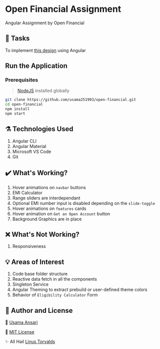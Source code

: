 # Open Financial Assignment

Angular Assignment by Open Financial

## :memo: Tasks

To implement [this design](https://xd.adobe.com/view/32fd9b77-5ce0-49f6-93b9-c8ea63be5e08-67ae/specs/) using Angular

## Run the Application

### Prerequisites

> [NodeJS](https://nodejs.org/en/) installed globally

```bash
git clone https://github.com/usama251993/open-financial.git
cd open-financial
npm install
npm start
```

## :alembic: Technologies Used

1. Angular CLI
2. Angular Material
3. Microsoft VS Code
4. Git

## :heavy_check_mark: What's Working?

1. Hover animations on `navbar` buttons
2. EMI Calculator
3. Range sliders are interdependant
4. Optional EMI number input is disabled depending on the `slide-toggle`
5. Hover animations on `features` cards
6. Hover animation on `Get an Open Account` button
7. Background Graphics are in place

## :x: What's Not Working?

1. Responsiveness

## :bulb: Areas of Interest

1. Code base folder structure
2. Reactive data fetch in all the components
3. Singleton Service
4. Angular Theming to extract prebuild or user-defined theme colors
5. Behavior of `Eligibility Calculator` Form

## :page_facing_up: Author and License

:man: [Usama Ansari](https://github.com/usama251993)

:memo: [MIT License](https://opensource.org/licenses/MIT)

:sparkles: All Hail [Linus Torvalds](https://github.com/torvalds)
